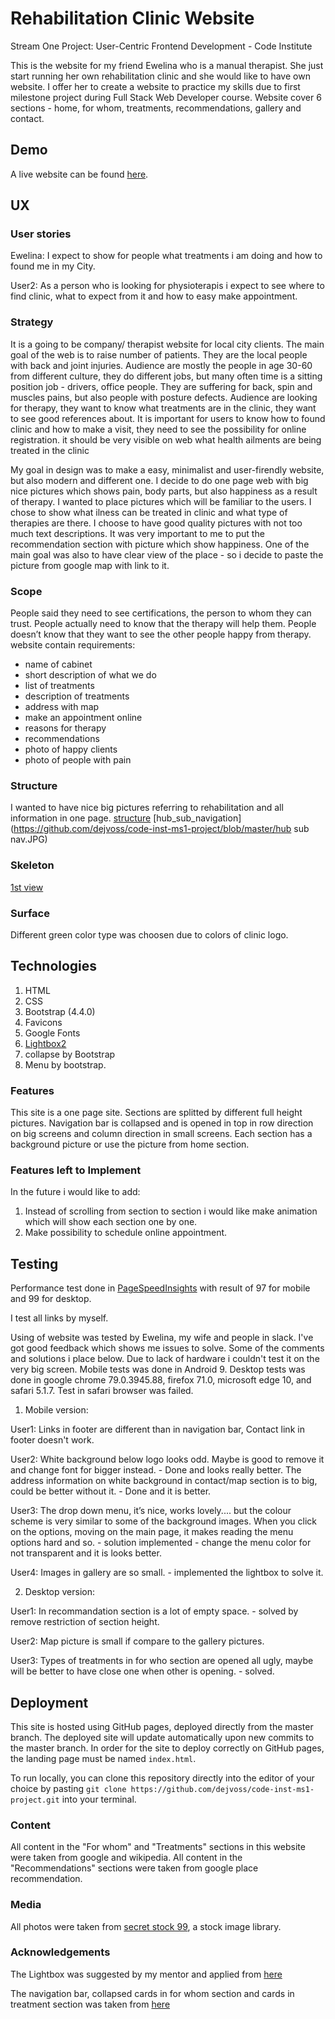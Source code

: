 # Rehabilitation Clinic Website
Stream One Project: User-Centric Frontend Development - Code Institute

This is the website for my friend Ewelina who is a manual therapist. She just start running her own rehabilitation clinic and she would like to have own website. I offer her to create a website to practice my skills due to first milestone project during Full Stack Web Developer course.
Website cover 6 sections - home, for whom, treatments, recommendations, gallery and contact.

## Demo
 A live website can be found [here](https://dejvoss.github.io/code-inst-ms1-project/).


## UX


### User stories

Ewelina: I expect to show for people what treatments i am doing and how to found me in my City.

User2: As a person who is looking for physioterapis i expect to see where to find clinic, what to expect from it and how to easy make appointment.


### Strategy

It is a going to be company/ therapist website for local city clients. The main goal of the web is to raise number of patients. They are the local people with back and joint injuries. Audience are mostly the people in age 30-60 from different culture, they do different jobs, but many often time is a sitting position job - drivers, office people. They are suffering for back, spin and muscles pains, but also people with posture defects. Audience are looking for therapy, they want to know what treatments are in the clinic, they want to see good references about. It is important for users to know how to found clinic and how to make a visit, they need to see the possibility for online registration.
it should be very visible on web what health ailments are being treated in the clinic

My goal in design was to make a easy, minimalist and user-firendly website, but also modern and different one. I decide to do one page web with big nice pictures which shows pain, body parts, but also happiness as a result of therapy. I wanted to place pictures which will be familiar to the users.
I chose to show what ilness can be treated in clinic and what type of therapies are there. I choose to have good quality pictures with not too much text descriptions. 
It was very important to me to put the recommendation section with picture which show happiness.
One of the main goal was also to have clear view of the place - so i decide to paste the picture from google map with link to it. 


### Scope
People said they need to see certifications, the person to whom they can trust.
People actually need to know that the therapy will help them.
People doesn’t know that they want to see the other people happy from therapy.
website contain requirements:
 - name of cabinet
 - short description of what we do
 - list of treatments 
 - description of treatments 
 - address with map 
 - make an appointment online
 - reasons for therapy
 - recommendations
 - photo of happy clients
 - photo of people with pain


### Structure
I wanted to have nice big pictures referring to rehabilitation and all information in one page.
[structure](https://github.com/dejvoss/code-inst-ms1-project/blob/master/structure.JPG)
[hub_sub_navigation](https://github.com/dejvoss/code-inst-ms1-project/blob/master/hub sub nav.JPG)

### Skeleton
[1st view](https://github.com/dejvoss/code-inst-ms1-project/blob/master/skeleton.JPG)


### Surface
Different green color type was choosen due to colors of clinic logo.


## Technologies
1. HTML
2. CSS
3. Bootstrap (4.4.0)
4. Favicons
5. Google Fonts
6. [Lightbox2](https://lokeshdhakar.com/projects/lightbox2/)
7. collapse by Bootstrap
8. Menu by bootstrap.

### Features
This site is a one page site. Sections are splitted by different full height pictures. Navigation bar is collapsed and is opened in top in row direction on big screens and column direction in small screens. Each section has a background picture or use the picture from home section.



### Features left to Implement
In the future i would like to add:
1. Instead of scrolling from section to section i would like make animation which will show each section one by one.
2. Make possibility to schedule online appointment.


## Testing

Performance test done in [PageSpeedInsights](https://developers.google.com/speed/pagespeed/insights/) with result of 97 for mobile and 99 for desktop.

I test all links by myself.

Using of website was tested by Ewelina, my wife and people in slack. I've got good feedback which shows me issues to solve. Some of the comments and solutions i place below. Due to lack of hardware i couldn't test it on the very big screen.
Mobile tests was done in Android 9.
Desktop tests was done in google chrome 79.0.3945.88, firefox 71.0, microsoft edge 10, and safari 5.1.7. 
Test in safari browser was failed. 

1. Mobile version:

User1: Links in footer are different than in navigation bar, Contact link in footer doesn't work.

User2: White background below logo looks odd. Maybe is good to remove it and change font for bigger instead. - Done and looks really better.
The address information on white background in contact/map section is to big, could be better without it. - Done and it is better.

User3: The drop down menu, it’s nice, works lovely.... but the colour scheme is very similar to some of the background images. When you click on the options, moving on the main page, it makes reading the menu options hard and so. - solution implemented - change the menu color for not transparent and it is looks better.

User4: Images in gallery are so small. - implemented the lightbox to solve it.

2. Desktop version:

User1: In recommandation section is a lot of empty space. - solved by remove restriction of section height.

User2: Map picture is small if compare to the gallery pictures.

User3: Types of treatments in for who section are opened all ugly, maybe will be better to have close one when other is opening. - solved.

## Deployment
This site is hosted using GitHub pages, deployed directly from the master branch. The deployed site will update automatically upon new commits to the master branch. In order for the site to deploy correctly on GitHub pages, the landing page must be named `index.html`.

To run locally, you can clone this repository directly into the editor of your choice by pasting `git clone https://github.com/dejvoss/code-inst-ms1-project.git` into your terminal.

### Content
All content in the "For whom" and "Treatments" sections in this website were taken from google and wikipedia. 
All content in the "Recommendations" sections were taken from google place recommendation.


### Media
All photos were taken from [secret stock 99](https://shop.stockphotosecrets.com/), a stock image library.


### Acknowledgements
The Lightbox was suggested by my mentor and applied from [here](https://lokeshdhakar.com/projects/lightbox2/)

The navigation bar, collapsed cards in for whom section and cards in treatment section was taken from [here](https://getbootstrap.com/docs/4.4/getting-started/introduction/)




